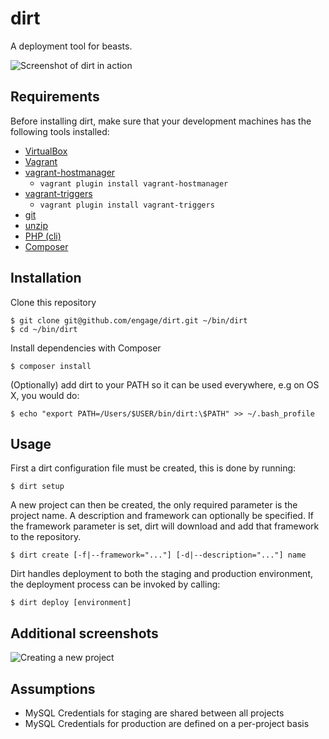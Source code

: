 # dirt

A deployment tool for beasts.

![Screenshot of dirt in action](http://i.imgur.com/g54K4ey.png)

## Requirements
Before installing dirt, make sure that your development machines has the following tools installed:

* [VirtualBox](https://www.virtualbox.org)
* [Vagrant](http://vagrantup.com)
* [vagrant-hostmanager](https://github.com/smdahlen/vagrant-hostmanager)
	* `vagrant plugin install vagrant-hostmanager`
* [vagrant-triggers](https://github.com/emyl/vagrant-triggers)
	* `vagrant plugin install vagrant-triggers`
* [git](http://git-scm.com)
* [unzip](http://linux.die.net/man/1/unzip)
* [PHP (cli)](http://php.net)
* [Composer](http://getcomposer.org/download/)

## Installation
Clone this repository

    $ git clone git@github.com/engage/dirt.git ~/bin/dirt
	$ cd ~/bin/dirt

Install dependencies with Composer

    $ composer install

(Optionally) add dirt to your PATH so it can be used everywhere, e.g on OS X, you would do:
	
	$ echo "export PATH=/Users/$USER/bin/dirt:\$PATH" >> ~/.bash_profile

## Usage
First a dirt configuration file must be created, this is done by running:

	$ dirt setup

A new project can then be created, the only required parameter is the project name. A description and framework can optionally be specified. If the framework parameter is set, dirt will download and add that framework to the repository.

	$ dirt create [-f|--framework="..."] [-d|--description="..."] name

Dirt handles deployment to both the staging and production environment, the deployment process can be invoked by calling:

	$ dirt deploy [environment]


## Additional screenshots
![Creating a new project](http://i.imgur.com/GLOkkIs.png)


## Assumptions
* MySQL Credentials for staging are shared between all projects
* MySQL Credentials for production are defined on a per-project basis
